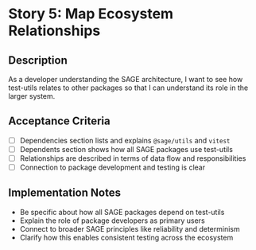 # Story 5: Map Ecosystem Relationships

## Description

As a developer understanding the SAGE architecture, I want to see how test-utils relates to other packages so that I can understand its role in the larger system.

## Acceptance Criteria

- [ ] Dependencies section lists and explains `@sage/utils` and `vitest`
- [ ] Dependents section shows how all SAGE packages use test-utils
- [ ] Relationships are described in terms of data flow and responsibilities
- [ ] Connection to package development and testing is clear

## Implementation Notes

- Be specific about how all SAGE packages depend on test-utils
- Explain the role of package developers as primary users
- Connect to broader SAGE principles like reliability and determinism
- Clarify how this enables consistent testing across the ecosystem